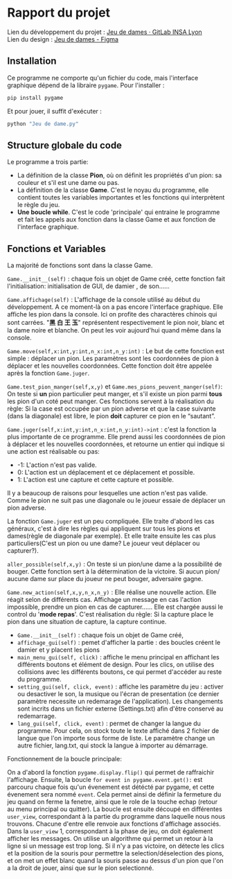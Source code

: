 # Rapport du projet

Lien du développement du projet : [Jeu de dames · GitLab INSA Lyon](https://gitlab.insa-lyon.fr/kloumida/jeu-de-dames)
<br/>Lien du design : [Jeu de dames - Figma](https://www.figma.com/file/m8VwZRUorLVr325wRjFDpI/Jeu-de-dame?node-id=0%3A1)

## Installation

Ce programme ne comporte qu'un fichier du code, mais l'interface graphique dépend de la libraire `pygame`. Pour l'installer :

```bash
pip install pygame
```

Et pour jouer, il suffit d'exécuter :

```bash
python "Jeu de dame.py"
```

## Structure globale du code

Le programme a trois partie: 

* La définition de la classe **Pion**, où on définit les propriétés d'un pion: sa couleur et s'il est une dame ou pas.
* La définition de la classe **Game**. C'est le noyau du programme, elle contient toutes les variables importantes et les fonctions qui interprètent le règle du jeu.
* **Une boucle while**. C'est le code 'principale' qui entraine le programme et fait les appels aux fonction dans la classe Game et aux fonction de l'interface graphique.

## Fonctions et Variables

La majorité de fonctions sont dans la classe Game.

`Game.__init__(self)` : chaque fois un objet de Game créé, cette fonction fait l'initialisation: initialisation de GUI, de damier , de son......

`Game.affichage(self)` : L'affichage de la console utilisé au début du développement. A ce moment-là on a pas encore l'interface graphique. Elle affiche les pion dans la console. Ici on profite des charactères chinois qui sont carrées. "**黑 白 王 玉**" représentent respectivement le pion noir, blanc et la dame noire et blanche. On peut les voir aujourd'hui quand même dans la console.

`Game.move(self,x:int,y:int,n_x:int,n_y:int)` : Le but de cette fonction est simple : déplacer un pion. Les paramètres sont les coordonnées de pion à déplacer et les nouvelles coordonnées. Cette fonction doit être appelée après la fonction `Game.juger`.

`Game.test_pion_manger(self,x,y)` et `Game.mes_pions_peuvent_manger(self)`: On teste si **un** pion particulier peut manger, et s'il existe un pion parmi **tous** les pion d'un coté peut manger. Ces fonctions servent à la réalisation du règle: Si la case est occupée par un pion adverse et que la case suivante (dans la diagonale) est libre, le pion **doit** capturer ce pion en le “sautant”. 

`Game.juger(self,x:int,y:int,n_x:int,n_y:int)->int` : c'est la fonction la plus importante de ce programme. Elle prend aussi les coordonnées de pion à déplacer et les nouvelles coordonnées, et retourne un entier qui indique si une action est réalisable ou pas:

* -1: L'action n'est pas valide.
* 0: L'action est un déplacement et ce déplacement et possible.
* 1: L'action est une capture et cette capture et possible.

Il y a beaucoup de raisons pour lesquelles une action n'est pas valide. Comme le pion ne suit pas une diagonale ou le joueur essaie de déplacer un pion adverse. 

La fonction `Game.juger` est un peu compliquée. Elle traite d'abord les cas généraux, c'est à dire les règles qui appliquent sur tous les pions et dames(règle de diagonale par exemple). Et elle traite ensuite les cas plus particuliers(C'est un pion ou une dame? Le joueur veut déplacer ou capturer?).

`aller_possible(self,x,y)` : On teste si un pion/une dame a la possibilité de bouger. Cette fonction sert à la détermination de la victoire. Si aucun pion/ aucune dame sur place du joueur ne peut bouger, adversaire gagne.

`Game.new_action(self,x,y,n_x,n_y)` : Elle réalise une nouvelle action. Elle réagit selon de différents cas. Affichage un message en cas l'action impossible, prendre un pion en cas de capturer...... Elle est chargée aussi le control du '**mode repas**'. C'est réalisation du règle: Si la capture place le pion dans une situation de capture, la capture continue.

* `Game.__init__(self)` : chaque fois un objet de Game créé, 
* `affichage_gui(self)` : pemet d'afficher la partie : des boucles créent le damier et y placent les pions
* `main_menu_gui(self, click)` : affiche le menu principal en affichant les différents boutons et élément de design. Pour les clics, on utilise des collisions avec les différents boutons, ce qui permet d'accéder au reste du programme.
* `setting_gui(self, click, event)` : affiche les paramètre du jeu : activer ou desactiver le son, la musique ou l'écran de presentation (ce dernier paramètre necessite un redemarage de l'application). Les changements sont incrits dans un fichier externe (Settings.txt) afin d'être conservé au redemarrage.
* `lang_gui(self, click, event)` : permet de changer la langue du programme. Pour cela, on stock toute le texte affiché dans 2 fichier de langue que l'on importe sous forme de liste. Le paramètre change un autre fichier, lang.txt, qui stock la langue à importer au démarrage.

Fonctionnement de la boucle principale:

On a d'abord la fonction `pygame.display.flip()` qui permet de raffraichir l'affichage.
Ensuite, la boucle `for event in pygame.event.get():` est parcouru chaque fois qu'un évenement est détécté par pygame, et cette évenement sera nommé `event`.
Cela permet ainsi de définir la fermeture du jeu quand on ferme la fenetre, ainsi que le role de la touche echap (retour au menu principal ou quitter).
La boucle est ensuite découpé en différentes `user_view`, correspondant à la partie du programme dans laquelle nous nous trouvons.
Chacune d'entre elle renvoie aux fonctions d'affichage associés. Dans la `user_view` 1, correspondant à la phase de jeu, on doit également afficher les messages. On utilise un algorithme qui permet un retour à la ligne si un message est trop long. Si il n'y a pas victoire, on détecte les clics et la position de la souris pour permettre la selection/déselection des pions, et on met un effet blanc quand la souris passe au dessus d'un pion que l'on a la droit de jouer, ainsi que sur le pion selectionné.
